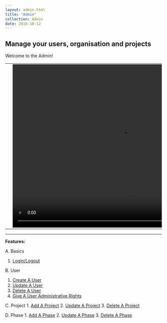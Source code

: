 ```yaml
---
layout: admin.html
title: "Admin"
collection: Admin
date: 2016-10-12
---
```

**Manage your users, organisation and projects**
---
Welcome to the Admin!

<table>
<tr>
<td width="50px"></td>
<td width="700px">
<video width="700" height="525" controls>
	<source src="/assets/video/Admin/Admin.mp4" type="video/mp4">
	Your browser does not support the video tag.
</video>
</td>
<td width="50px"></td>
</tr>
</table>



---
**Features:**

A. Basics
  1. [Login/Logout](/admin/a_createDashboard/createDashboard)

B. User
  1. [Create A User](/admin/a_createDashboard/createDashboard)
  2. [Update A User](/dashboard/b_Rename_Dashboard/Rename_Dashboard)
  3. [Delete A User](/dashboard/c_deleting_dashboard/deleting_dashboard)
  4. [Give A User Administrative Rights](/admin/a_createDashboard/createDashboard)

C. Project
	1. [Add A Project](/admin/e_creating_a_project/creating_a_project)
	2. [Update A Project](/admin/f_update_project/update_project)
	3. [Delete A Project](/admin/g_delete_project/delete_project)

D. Phase
	1. [Add A Phase](/admin/h_add_phase/creating_a_phase)
	2. [Update A Phase](/admin/i_update_phase/update_phase)
	3. [Delete A Phase](/admin/j_delete_phase/delete_phase)
